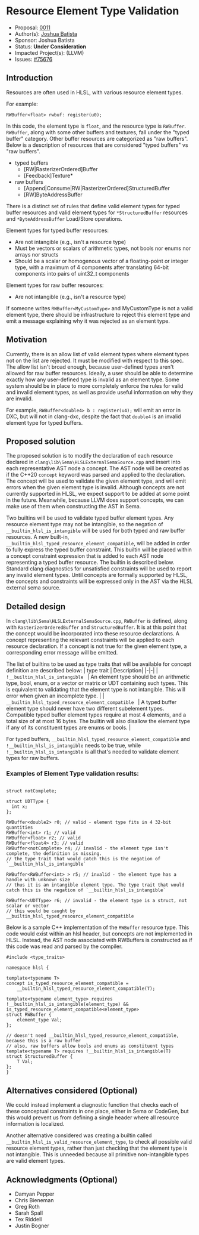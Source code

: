 # Resource Element Type Validation

* Proposal: [0011](0011-resource-element-type-validation.md)
* Author(s): [Joshua Batista](https://github.com/bob80905)
* Sponsor: Joshua Batista
* Status: **Under Consideration**
* Impacted Project(s): (LLVM)
* Issues: [#75676](https://github.com/llvm/llvm-project/issues/75676)

## Introduction
Resources are often used in HLSL, with various resource element types.

For example:
```
RWBuffer<float> rwbuf: register(u0);
```
In this code, the element type is `float`, and the resource type is `RWBuffer`.
`RWBuffer`, along with some other buffers and textures, fall under the "typed buffer"
category. Other buffer resources are categorized as "raw buffers". 
Below is a description of resources that are considered "typed buffers" vs "raw buffers".
* typed buffers
  * [RW|RasterizerOrdered]Buffer
  * [Feedback]Texture*
* raw buffers
  * [Append|Consume|RW|RasterizerOrdered]StructuredBuffer
  * [RW]ByteAddressBuffer

There is a distinct set of rules that define valid element types for typed buffer resources
and valid element types for `*StructuredBuffer` resources and `*ByteAddressBuffer` Load/Store operations.

Element types for typed buffer resources:
* Are not intangible (e.g., isn't a resource type)
* Must be vectors or scalars of arithmetic types, not bools nor enums nor arrays nor structs
* Should be a scalar or homogenous vector of a floating-point or integer type, with a maximum of 4 components after translating 64-bit components into pairs of uint32_t components

Element types for raw buffer resources:
* Are not intangible (e.g., isn't a resource type)

If someone writes `RWBuffer<MyCustomType>` and MyCustomType is not a valid element type, 
there should be infrastructure to reject this element type and emit a message explaining 
why it was rejected as an element type.

## Motivation
Currently, there is an allow list of valid element types where element types not on the list
are rejected. It must be modified with respect to this spec. The allow list isn't
broad enough, because user-defined types aren't allowed for raw buffer resources.
Ideally, a user should be able to determine exactly how any user-defined type is invalid 
as an element type. Some system should be in place to more completely enforce the rules for 
valid and invalid element types, as well as provide useful information on why they are invalid.

For example, `RWBuffer<double4> b : register(u4);` will emit an error in DXC, but will not in 
clang-dxc, despite the fact that `double4` is an invalid element type for typed buffers.

## Proposed solution

The proposed solution is to modify the declaration of each resource declared in 
`clang\lib\Sema\HLSLExternalSemaSource.cpp` and insert into each representative
AST node a concept. The AST node will be created as if the C++20 `concept` keyword
was parsed and applied to the declaration. The concept will be used to validate the
given element type, and will emit errors when the given element type is invalid. 
Although concepts are not currently supported in HLSL, we expect support to be 
added at some point in the future. Meanwhile, because LLVM does support concepts, 
we can make use of them when constructing the AST in Sema.

Two builtins will be used to validate typed buffer element types. Any resource 
element type may not be intangible, so the negation of `__builtin_hlsl_is_intangible`
will be used for both typed and raw buffer resources.
A new built-in, `__builtin_hlsl_typed_resource_element_compatible`, will be added in order
to fully express the typed buffer constraint. This builtin will be placed within a
concept constraint expression that is added to each AST node representing a typed
buffer resource. The builtin is described below. Standard clang diagnostics for
unsatisfied constraints will be used to report any invalid element types. Until 
concepts are formally supported by HLSL, the concepts and constraints will be 
expressed only in the AST via the HLSL external sema source.

## Detailed design

In `clang\lib\Sema\HLSLExternalSemaSource.cpp`, `RWBuffer` is defined, along with 
`RasterizerOrderedBuffer` and `StructuredBuffer`. It is at this point that the 
concept would be incorporated into these resource declarations. A concept representing
the relevant constraints will be applied to each resource declaration. If a concept
is not true for the given element type, a corresponding error message will be emitted.

The list of builtins to be used as type traits that will be available for
concept definition are described below:
| type trait | Description|
|-|-|
| `!__builtin_hlsl_is_intangible ` | An element type should be an arithmetic type, bool, enum, or a vector or matrix or UDT containing such types. This is equivalent to validating that the element type is not intangible. This will error when given an incomplete type. |
| `__builtin_hlsl_typed_resource_element_compatible ` | A typed buffer element type should never have two different subelement types. Compatible typed buffer element types require at most 4 elements, and a total size of at most 16 bytes. The builtin will also disallow the element type if any of its constituent types are enums or bools. |

For typed buffers, `__builtin_hlsl_typed_resource_element_compatible` and 
`!__builtin_hlsl_is_intangible` needs to be true, while `!__builtin_hlsl_is_intangible` is all
that's needed to validate element types for raw buffers. 

### Examples of Element Type validation results:
```

struct notComplete;

struct UDTType {
  int x;
};

RWBuffer<double2> r0; // valid - element type fits in 4 32-bit quantities
RWBuffer<int> r1; // valid
RWBuffer<float> r2; // valid
RWBuffer<float4> r3; // valid
RWBuffer<notComplete> r4; // invalid - the element type isn't complete, the definition is missing. 
// the type trait that would catch this is the negation of `__builtin_hlsl_is_intangible`

RWBuffer<RWBuffer<int> > r5; // invalid - the element type has a handle with unknown size
// thus it is an intangible element type. The type trait that would catch this is the negation of `__builtin_hlsl_is_intangible`

RWBuffer<UDTType> r6; // invalid - the element type is a struct, not scalar or vector
// this would be caught by __builtin_hlsl_typed_resource_element_compatible
```

Below is a sample C++ implementation of the `RWBuffer` resource type.
This code would exist within an hlsl header, but concepts are not implemented in HLSL. Instead, the AST node
associated with RWBuffers is constructed as if this code was read and parsed by the compiler.
```
#include <type_traits>

namespace hlsl {

template<typename T>
concept is_typed_resource_element_compatible = 
    __builtin_hlsl_typed_resource_element_compatible(T);

template<typename element_type> requires !__builtin_hlsl_is_intangible(element_type) && is_typed_resource_element_compatible<element_type>
struct RWBuffer {
    element_type Val;
};

// doesn't need __builtin_hlsl_typed_resource_element_compatible, because this is a raw buffer
// also, raw buffers allow bools and enums as constituent types
template<typename T> requires !__builtin_hlsl_is_intangible(T)
struct StructuredBuffer {
    T Val;
};
}

```

## Alternatives considered (Optional)
We could instead implement a diagnostic function that checks each of these conceptual constraints in
one place, either in Sema or CodeGen, but this would prevent us from defining a single header where 
all resource information is localized.

Another alternative considered was creating a builtin called `__builtin_hlsl_is_valid_resource_element_type`, to
check all possible valid resource element types, rather than just checking that the element type is not intangible.
This is unneeded because all primitive non-intangible types are valid element types.

## Acknowledgments (Optional)
* Damyan Pepper
* Chris Bieneman
* Greg Roth
* Sarah Spall
* Tex Riddell
* Justin Bogner
<!-- {% endraw %} -->
